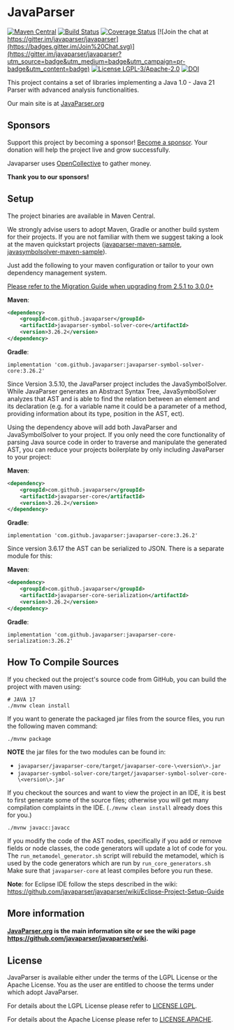 
<!--
    Note that edits to this readme should be done via `docs/readme.md`.
    Modifying this file directly within the root directory risks it being overwritten. 
-->

# JavaParser

[![Maven Central](https://img.shields.io/maven-central/v/com.github.javaparser/javaparser-core.svg)](http://search.maven.org/#search%7Cgav%7C1%7Cg%3A%22com.github.javaparser%22%20AND%20a%3A%22javaparser-core%22)
[![Build Status](https://github.com/javaparser/javaparser/actions/workflows/maven_tests.yml/badge.svg?branch=master)](https://github.com/javaparser/javaparser/actions/workflows/maven_tests.yml)
[![Coverage Status](https://codecov.io/gh/javaparser/javaparser/branch/master/graphs/badge.svg?branch=master)](https://app.codecov.io/gh/javaparser/javaparser?branch=master)
[![Join the chat at https://gitter.im/javaparser/javaparser](https://badges.gitter.im/Join%20Chat.svg)](https://gitter.im/javaparser/javaparser?utm_source=badge&utm_medium=badge&utm_campaign=pr-badge&utm_content=badge)
[![License LGPL-3/Apache-2.0](https://img.shields.io/badge/license-LGPL--3%2FApache--2.0-blue.svg)](LICENSE)
[![DOI](https://zenodo.org/badge/DOI/10.5281/zenodo.2667378.svg)](https://doi.org/10.5281/zenodo.2667378)


This project contains a set of libraries implementing a Java 1.0 - Java 21 Parser with advanced analysis functionalities.

Our main site is at [JavaParser.org](http://javaparser.org)

## Sponsors

Support this project by becoming a sponsor! [Become a sponsor](https://opencollective.com/javaparser). Your donation will help the project live and grow successfully.

Javaparser uses [OpenCollective](https://opencollective.com/javaparser) to gather money.

**Thank you to our sponsors!**


## Setup

The project binaries are available in Maven Central.

We strongly advise users to adopt Maven, Gradle or another build system for their projects.
If you are not familiar with them we suggest taking a look at the maven quickstart projects
([javaparser-maven-sample](https://github.com/javaparser/javaparser-maven-sample),
[javasymbolsolver-maven-sample](https://github.com/javaparser/javasymbolsolver-maven-sample)).

Just add the following to your maven configuration or tailor to your own dependency management system.

[Please refer to the Migration Guide when upgrading from 2.5.1 to 3.0.0+](https://github.com/javaparser/javaparser/wiki/Migration-Guide)

**Maven**:

```xml
<dependency>
    <groupId>com.github.javaparser</groupId>
    <artifactId>javaparser-symbol-solver-core</artifactId>
    <version>3.26.2</version>
</dependency>
```

**Gradle**:

```
implementation 'com.github.javaparser:javaparser-symbol-solver-core:3.26.2'
```

Since Version 3.5.10, the JavaParser project includes the JavaSymbolSolver.
While JavaParser generates an Abstract Syntax Tree, JavaSymbolSolver analyzes that AST and is able to find
the relation between an element and its declaration (e.g. for a variable name it could be a parameter of a method, providing information about its type, position in the AST, ect).

Using the dependency above will add both JavaParser and JavaSymbolSolver to your project. If you only need the core functionality of parsing Java source code in order to traverse and manipulate the generated AST, you can reduce your projects boilerplate by only including JavaParser to your project:

**Maven**:

```xml
<dependency>
    <groupId>com.github.javaparser</groupId>
    <artifactId>javaparser-core</artifactId>
    <version>3.26.2</version>
</dependency>
```

**Gradle**:

```
implementation 'com.github.javaparser:javaparser-core:3.26.2'
```

Since version 3.6.17 the AST can be serialized to JSON.
There is a separate module for this:

**Maven**:

```xml
<dependency>
    <groupId>com.github.javaparser</groupId>
    <artifactId>javaparser-core-serialization</artifactId>
    <version>3.26.2</version>
</dependency>
```

**Gradle**:

```
implementation 'com.github.javaparser:javaparser-core-serialization:3.26.2'
```

## How To Compile Sources

If you checked out the project's source code from GitHub, you can build the project with maven using:
```
# JAVA 17
./mvnw clean install
```

If you want to generate the packaged jar files from the source files, you run the following maven command:
```
./mvnw package
```

**NOTE** the jar files for the two modules can be found in:
- `javaparser/javaparser-core/target/javaparser-core-\<version\>.jar`
- `javaparser-symbol-solver-core/target/javaparser-symbol-solver-core-\<version\>.jar`

If you checkout the sources and want to view the project in an IDE, it is best to first generate some of the source files;
otherwise you will get many compilation complaints in the IDE. (`./mvnw clean install` already does this for you.)

```
./mvnw javacc:javacc
```

If you modify the code of the AST nodes, specifically if you add or remove fields or node classes,
the code generators will update a lot of code for you.
The `run_metamodel_generator.sh` script will rebuild the metamodel,
which is used by the code generators which are run by `run_core_generators.sh`
Make sure that `javaparser-core` at least compiles before you run these.

**Note**: for Eclipse IDE follow the steps described in the wiki: https://github.com/javaparser/javaparser/wiki/Eclipse-Project-Setup-Guide

## More information

#### [JavaParser.org](https://javaparser.org) is the main information site or see the wiki page https://github.com/javaparser/javaparser/wiki.

## License

JavaParser is available either under the terms of the LGPL License or the Apache License. You as the user are entitled to choose the terms under which adopt JavaParser.

For details about the LGPL License please refer to [LICENSE.LGPL](https://github.com/javaparser/javaparser/blob/master/LICENSE.LGPL).

For details about the Apache License please refer to [LICENSE.APACHE](https://github.com/javaparser/javaparser/blob/master/LICENSE.APACHE).
